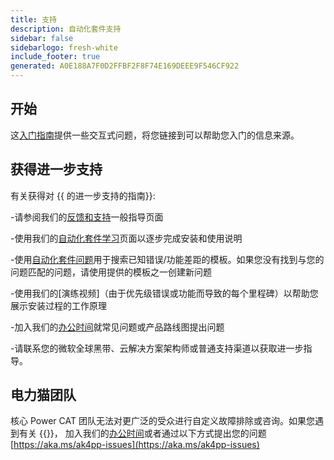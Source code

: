 ```yaml
---
title: 支持
description: 自动化套件支持
sidebar: false
sidebarlogo: fresh-white
include_footer: true
generated: A0E188A7F0D2FFBF2F8F74E169DEEE9F546CF922
---
```


## 开始

这[入门指南](/zh-hans/get-started)提供一些交互式问题，将您链接到可以帮助您入门的信息来源。

## 获得进一步支持

有关获得对 {{ 的进一步支持的指南<product-name>}}:

-请参阅我们的[反馈和支持](https://learn.microsoft.com/power-automate/guidance/automation-kit/feedback-support)一般指导页面

-使用我们的[自动化套件学习](https://aka.ms/automation-kit-learn)页面以逐步完成安装和使用说明

-使用[自动化套件问题](https://aka.ms/ak4pp-issues)用于搜索已知错误/功能差距的模板。如果您没有找到与您的问题匹配的问题，请使用提供的模板之一创建新问题

-使用我们的[演练视频]（由于优先级错误或功能而导致的每个里程碑）以帮助您展示安装过程的工作原理

-加入我们的[办公时间](/zh-hans/office-hours)就常见问题或产品路线图提出问题

-请联系您的微软全球黑带、云解决方案架构师或普通支持渠道以获取进一步指导。

## 电力猫团队

核心 Power CAT 团队无法对更广泛的受众进行自定义故障排除或咨询。如果您遇到有关 {{<product-name>}}， 加入我们的[办公时间](/zh-hans/office-hours)或者通过以下方式提出您的问题[https://aka.ms/ak4pp-issues](https://aka.ms/ak4pp-issues)
